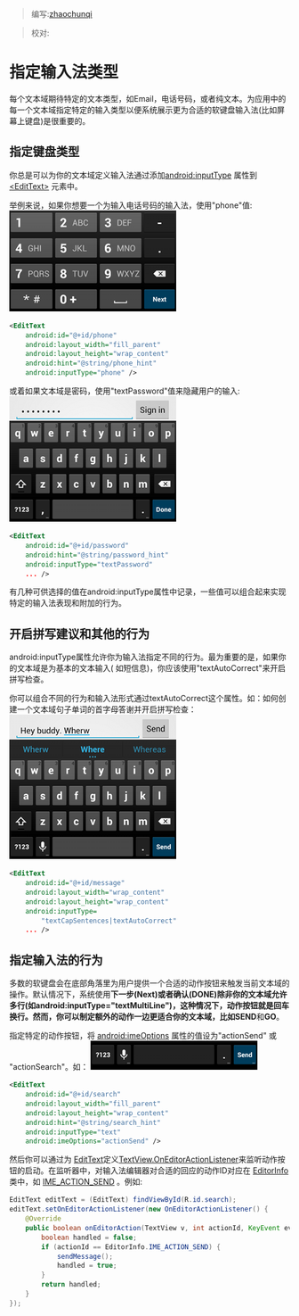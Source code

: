> 编写:[zhaochunqi](https://github.com/zhaochunqi)

> 校对:

# 指定输入法类型

每个文本域期待特定的文本类型，如Email，电话号码，或者纯文本。为应用中的每一个文本域指定特定的输入类型以便系统展示更为合适的软键盘输入法(比如屏幕上键盘)是很重要的。

## 指定键盘类型

你总是可以为你的文本域定义输入法通过添加[android:inputType](http://developer.android.com/reference/android/widget/TextView.html#attr_android:inputType) 属性到 [&lt;EditText&gt;](http://developer.android.com/reference/android/widget/EditText.html) 元素中。

举例来说，如果你想要一个为输入电话号码的输入法，使用"phone"值:
![edittext-phone](edittext-phone.png "Figure 1. The phone input type.")

```xml
<EditText
    android:id="@+id/phone"
    android:layout_width="fill_parent"
    android:layout_height="wrap_content"
    android:hint="@string/phone_hint"
    android:inputType="phone" />
```

或着如果文本域是密码，使用"textPassword"值来隐藏用户的输入:
![ime_password](ime_password.png )

```xml
<EditText
    android:id="@+id/password"
    android:hint="@string/password_hint"
    android:inputType="textPassword"
    ... />
```
有几种可供选择的值在android:inputType属性中记录，一些值可以组合起来实现特定的输入法表现和附加的行为。

## 开启拼写建议和其他的行为

android:inputType属性允许你为输入法指定不同的行为。最为重要的是，如果你的文本域是为基本的文本输入( 如短信息)，你应该使用"textAutoCorrect"来开启拼写检查。

你可以组合不同的行为和输入法形式通过textAutoCorrect这个属性。如：如何创建一个文本域句子单词的首字母答谢并开启拼写检查：
![ime_autocorrect](ime_autocorrect.png)
```xml
<EditText
    android:id="@+id/message"
    android:layout_width="wrap_content"
    android:layout_height="wrap_content"
    android:inputType=
        "textCapSentences|textAutoCorrect"
    ... />
```

## 指定输入法的行为

多数的软键盘会在底部角落里为用户提供一个合适的动作按钮来触发当前文本域的操作。默认情况下，系统使用**下一步(Next)**或者**确认(DONE)**除非你的文本域允许多行(如android:inputType="textMultiLine")，这种情况下，动作按钮就是回车换行。然而，你可以制定额外的动作一边更适合你的文本域，比如**SEND**和**GO**。

指定特定的动作按钮，将 [android:imeOptions](http://developer.android.com/reference/android/widget/TextView.html#attr_android:imeOptions) 属性的值设为"actionSend" 或 "actionSearch"。如：
![edittext-actionsend](edittext-actionsend.png)
```xml
<EditText
    android:id="@+id/search"
    android:layout_width="fill_parent"
    android:layout_height="wrap_content"
    android:hint="@string/search_hint"
    android:inputType="text"
    android:imeOptions="actionSend" />
```
然后你可以通过为 [EditText](http://developer.android.com/reference/android/widget/EditText.html)定义[TextView.OnEditorActionListener](http://developer.android.com/reference/android/widget/TextView.OnEditorActionListener.html)来监听动作按钮的启动。在监听器中，对输入法编辑器对合适的回应的动作ID对应在 [EditorInfo](http://developer.android.com/reference/android/view/inputmethod/EditorInfo.html) 类中，如 [IME_ACTION_SEND](http://developer.android.com/reference/android/view/inputmethod/EditorInfo.html#IME_ACTION_SEND) 。例如:

```java
EditText editText = (EditText) findViewById(R.id.search);
editText.setOnEditorActionListener(new OnEditorActionListener() {
    @Override
    public boolean onEditorAction(TextView v, int actionId, KeyEvent event) {
        boolean handled = false;
        if (actionId == EditorInfo.IME_ACTION_SEND) {
            sendMessage();
            handled = true;
        }
        return handled;
    }
});
```



